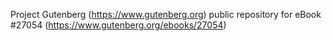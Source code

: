 Project Gutenberg (https://www.gutenberg.org) public repository for eBook #27054 (https://www.gutenberg.org/ebooks/27054)
